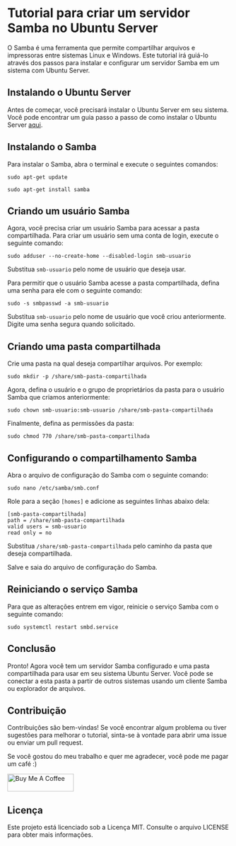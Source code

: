 Tutorial para criar um servidor Samba no Ubuntu Server
======================================================

O Samba é uma ferramenta que permite compartilhar arquivos e impressoras entre sistemas Linux e Windows. 
Este tutorial irá guiá-lo através dos passos para instalar e configurar um servidor Samba em um sistema com Ubuntu Server.

Instalando o Ubuntu Server
--------------------------

Antes de começar, você precisará instalar o Ubuntu Server em seu sistema. Você pode encontrar um guia passo a passo de como instalar o Ubuntu Server [aqui](https://ubuntu.com/tutorials/install-ubuntu-server#1-overview).

Instalando o Samba
------------------

Para instalar o Samba, abra o terminal e execute o seguintes comandos:

```
sudo apt-get update
```
```
sudo apt-get install samba
```

Criando um usuário Samba
------------------------

Agora, você precisa criar um usuário Samba para acessar a pasta compartilhada. Para criar um usuário sem uma conta de login, execute o seguinte comando:

```
sudo adduser --no-create-home --disabled-login smb-usuario
```

Substitua ```smb-usuario``` pelo nome de usuário que deseja usar.

Para permitir que o usuário Samba acesse a pasta compartilhada, defina uma senha para ele com o seguinte comando:

```
sudo -s smbpasswd -a smb-usuario
```

Substitua `smb-usuario` pelo nome de usuário que você criou anteriormente. Digite uma senha segura quando solicitado.

Criando uma pasta compartilhada
-------------------------------

Crie uma pasta na qual deseja compartilhar arquivos. Por exemplo:

```
sudo mkdir -p /share/smb-pasta-compartilhada
```

Agora, defina o usuário e o grupo de proprietários da pasta para o usuário Samba que criamos anteriormente:

```
sudo chown smb-usuario:smb-usuario /share/smb-pasta-compartilhada
```

Finalmente, defina as permissões da pasta:

```
sudo chmod 770 /share/smb-pasta-compartilhada
```

Configurando o compartilhamento Samba
-------------------------------------

Abra o arquivo de configuração do Samba com o seguinte comando:

```
sudo nano /etc/samba/smb.conf
```

Role para a seção `[homes]` e adicione as seguintes linhas abaixo dela:

```
[smb-pasta-compartilhada] 
path = /share/smb-pasta-compartilhada 
valid users = smb-usuario 
read only = no
```

Substitua `/share/smb-pasta-compartilhada` pelo caminho da pasta que deseja compartilhada.

Salve e saia do arquivo de configuração do Samba.


Reiniciando o serviço Samba
---------------------------

Para que as alterações entrem em vigor, reinicie o serviço Samba com o seguinte comando:

```
sudo systemctl restart smbd.service
```

Conclusão
---------

Pronto! Agora você tem um servidor Samba configurado e uma pasta compartilhada para usar em seu sistema Ubuntu Server. Você pode se conectar a esta pasta a partir de outros sistemas usando um cliente Samba ou explorador de arquivos.

Contribuição
------------

Contribuições são bem-vindas! Se você encontrar algum problema ou tiver sugestões para melhorar o tutorial, sinta-se à vontade para abrir uma issue ou enviar um pull request.

Se você gostou do meu trabalho e quer me agradecer, você pode me pagar um café :)

<a href="https://www.paypal.com/donate/?hosted_button_id=SFR785YEYHC4E" target="_blank"><img src="https://cdn.buymeacoffee.com/buttons/v2/default-yellow.png" alt="Buy Me A Coffee" style="height: 40px !important;width: 150px !important;" ></a>


Licença
-------

Este projeto está licenciado sob a Licença MIT. Consulte o arquivo LICENSE para obter mais informações.
